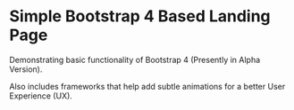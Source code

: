 # Simple Bootstrap 4 Based Landing Page

Demonstrating basic functionality of Bootstrap 4 (Presently in Alpha Version).

Also includes frameworks that help add subtle animations for a better User Experience (UX).
